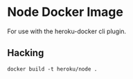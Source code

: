# Node Docker Image

For use with the heroku-docker cli plugin.

## Hacking

```
docker build -t heroku/node .
```
